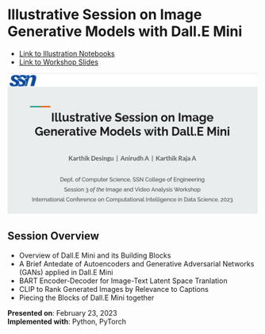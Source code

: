 # Illustrative Session on Image Generative Models with Dall.E Mini

- [Link to Illustration Notebooks](./Notebooks)
- [Link to Workshop Slides](./Slides/DallE-Mini_Compiled-Presentation.pdf)

<img src="./assets/workshop-banner.png" alt="workshop-banner" />

## Session Overview

- Overview of Dall.E Mini and its Building Blocks
- A Brief Antedate of Autoencoders and Generative Adversarial Networks (GANs) applied in Dall.E Mini
- BART Encoder-Decoder for Image-Text Latent Space Tranlation
- CLIP to Rank Generated Images by Relevance to Captions
- Piecing the Blocks of Dall.E Mini together

**Presented on**: February 23, 2023   
**Implemented with**: Python, PyTorch

